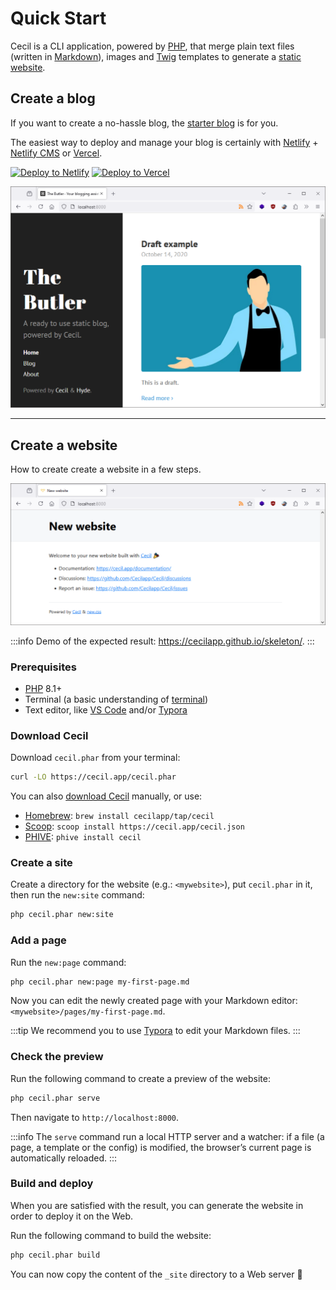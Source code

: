 <!--
description: "Create a new website and preview it locally."
date: 2020-12-19
updated: 2024-11-11
menu: home
-->
# Quick Start

Cecil is a CLI application, powered by [PHP](https://www.php.net), that merge plain text files (written in [Markdown](https://daringfireball.net/projects/markdown/)), images and [Twig](https://twig.symfony.com/) templates to generate a [static website](https://en.wikipedia.org/wiki/Static_web_page).

## Create a blog

If you want to create a no-hassle blog, the [starter blog](https://github.com/Cecilapp/the-butler#readme) is for you.

The easiest way to deploy and manage your blog is certainly with [Netlify](https://www.netlify.com) + [Netlify CMS](https://www.netlifycms.org) or [Vercel](https://vercel.com).

[![Deploy to Netlify](https://www.netlify.com/img/deploy/button.svg)](https://cecil.app/hosting/netlify/deploy/) [![Deploy to Vercel](https://vercel.com/button/default.svg)](https://cecil.app/hosting/vercel/deploy/)

[![New blog example](/docs/cecil-newblog.png)](https://github.com/Cecilapp/the-butler#readme)

----

## Create a website

How to create create a website in a few steps.

[![New website example](/docs/cecil-newsite.png)](https://cecilapp.github.io/skeleton/)

:::info
Demo of the expected result: <https://cecilapp.github.io/skeleton/>.
:::

### Prerequisites

- [PHP](https://php.net/manual/en/install.php) 8.1+
- Terminal (a basic understanding of [terminal](https://wikipedia.org/wiki/Terminal_emulator))
- Text editor, like [VS Code](https://code.visualstudio.com) and/or [Typora](https://typora.io)

### Download Cecil

Download `cecil.phar` from your terminal:

```bash
curl -LO https://cecil.app/cecil.phar
```

You can also [download Cecil](https://cecil.app/download/) manually, or use:

- [Homebrew](https://brew.sh): `brew install cecilapp/tap/cecil`
- [Scoop](https://scoop.sh): `scoop install https://cecil.app/cecil.json`
- [PHIVE](https://phar.io): `phive install cecil`

### Create a site

Create a directory for the website (e.g.: `<mywebsite>`), put `cecil.phar` in it, then run the `new:site` command:

```bash
php cecil.phar new:site
```

### Add a page

Run the `new:page` command:

```bash
php cecil.phar new:page my-first-page.md
```

Now you can edit the newly created page with your Markdown editor: `<mywebsite>/pages/my-first-page.md`.

:::tip
We recommend you to use [Typora](https://www.typora.io) to edit your Markdown files.
:::

### Check the preview

Run the following command to create a preview of the website:

```bash
php cecil.phar serve
```

Then navigate to `http://localhost:8000`.

:::info
The `serve` command run a local HTTP server and a watcher: if a file (a page, a template or the config) is modified, the browser’s current page is automatically reloaded.
:::

### Build and deploy

When you are satisfied with the result, you can generate the website in order to deploy it on the Web.

Run the following command to build the website:

```bash
php cecil.phar build
```

You can now copy the content of the `_site` directory to a Web server 🎉

